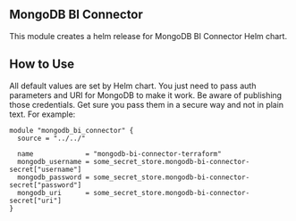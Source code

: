 ## MongoDB BI Connector
This module creates a helm release for MongoDB BI Connector Helm chart.


## How to Use
All default values are set by Helm chart. You just need to pass auth parameters and URI for MongoDB to make it work.
Be aware of publishing those credentials. Get sure you pass them in a secure way and not in plain text.
For example:
```
module "mongodb_bi_connector" {
  source = "../../"

  name             = "mongodb-bi-connector-terraform"
  mongodb_username = some_secret_store.mongodb-bi-connector-secret["username"]
  mongodb_password = some_secret_store.mongodb-bi-connector-secret["password"]
  mongodb_uri      = some_secret_store.mongodb-bi-connector-secret["uri"]
}
```
